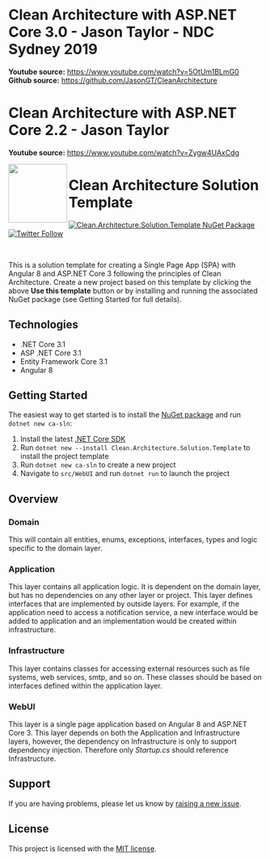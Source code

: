 # Clean Architecture with ASP.NET Core 3.0 - Jason Taylor - NDC Sydney 2019
**Youtube source:** https://www.youtube.com/watch?v=5OtUm1BLmG0
**Github source:** https://github.com/JasonGT/CleanArchitecture

# Clean Architecture with ASP.NET Core 2.2 - Jason Taylor
**Youtube source:** https://www.youtube.com/watch?v=Zygw4UAxCdg
 
 
<img align="left" width="116" height="116" src="https://raw.githubusercontent.com/JasonGT/CleanArchitecture/master/.github/icon.png" />
 
 # Clean Architecture Solution Template
[![Clean.Architecture.Solution.Template NuGet Package](https://img.shields.io/badge/nuget-1.0.5-blue)](https://www.nuget.org/packages/Clean.Architecture.Solution.Template)
[![Twitter Follow](https://img.shields.io/twitter/follow/jasongtau.svg?style=social&label=Follow)](https://twitter.com/jasongtau)

<br/>

This is a solution template for creating a Single Page App (SPA) with Angular 8 and ASP.NET Core 3 following the principles of Clean Architecture. Create a new project based on this template by clicking the above **Use this template** button or by installing and running the associated NuGet package (see Getting Started for full details). 


## Technologies
* .NET Core 3.1
* ASP .NET Core 3.1
* Entity Framework Core 3.1
* Angular 8

## Getting Started

The easiest way to get started is to install the [NuGet package](https://www.nuget.org/packages/Clean.Architecture.Solution.Template) and run `dotnet new ca-sln`:

1. Install the latest [.NET Core SDK](https://dotnet.microsoft.com/download)
2. Run `dotnet new --install Clean.Architecture.Solution.Template` to install the project template
3. Run `dotnet new ca-sln` to create a new project
4. Navigate to `src/WebUI` and run `dotnet run` to launch the project

## Overview

### Domain

This will contain all entities, enums, exceptions, interfaces, types and logic specific to the domain layer.


### Application

This layer contains all application logic. It is dependent on the domain layer, but has no dependencies on any other layer or project. This layer defines interfaces that are implemented by outside layers. For example, if the application need to access a notification service, a new interface would be added to application and an implementation would be created within infrastructure.


### Infrastructure

This layer contains classes for accessing external resources such as file systems, web services, smtp, and so on. These classes should be based on interfaces defined within the application layer.

### WebUI

This layer is a single page application based on Angular 8 and ASP.NET Core 3. This layer depends on both the Application and Infrastructure layers, however, the dependency on Infrastructure is only to support dependency injection. Therefore only *Startup.cs* should reference Infrastructure.

## Support

If you are having problems, please let us know by [raising a new issue](https://github.com/JasonGT/CleanArchitecture/issues/new/choose).

## License

This project is licensed with the [MIT license](LICENSE).
